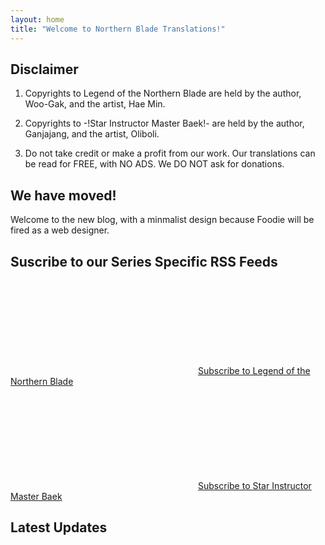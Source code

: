 ```yaml
---
layout: home
title: "Welcome to Northern Blade Translations!"
---
```


## Disclaimer

1. Copyrights to Legend of the Northern Blade are held by the author, Woo-Gak, and the artist, Hae Min. 

2. Copyrights to -!Star Instructor Master Baek!- are held by the author, Ganjajang, and the artist, Oliboli. 

3. Do not take credit or make a profit from our work. Our translations can be read for FREE, with NO ADS. We DO NOT ask for donations.

## We have moved!

Welcome to the new blog, with a minmalist design because Foodie will be fired as a web designer.

## Suscribe to our Series Specific RSS Feeds

<p class="feed-subscribe">
  <a href="{{ 'feed.lnb.xml' | relative_url }}">
	<svg class="svg-icon orange">
	  <use xlink:href="{{ 'assets/minima-social-icons.svg#rss' | relative_url }}"></use>
	</svg><span>Subscribe to Legend of the Northern Blade</span>
  </a>
</p>

<p class="feed-subscribe">
  <a href="{{ 'feed.simb.xml' | relative_url }}">
	<svg class="svg-icon orange">
	  <use xlink:href="{{ 'assets/minima-social-icons.svg#rss' | relative_url }}"></use>
	</svg><span>Subscribe to Star Instructor Master Baek</span>
  </a>
</p>

## Latest Updates